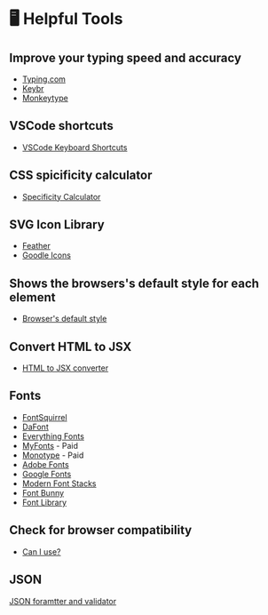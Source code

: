 # 🖥️ Helpful Tools

## Improve your typing speed and accuracy
- [Typing.com](https://www.typing.com/)
- [Keybr](http://keybr.com/)
- [Monkeytype](https://monkeytype.com/)

## VSCode shortcuts
- [VSCode Keyboard Shortcuts](https://code.visualstudio.com/shortcuts/keyboard-shortcuts-macos.pdf)
 
## CSS spicificity calculator
- [Specificity Calculator](https://specificity.keegan.st/)

## SVG Icon Library
- [Feather](https://feathericons.com/)
- [Goodle Icons](https://fonts.google.com/icons)

## Shows the browsers's default style for each element
- [Browser's default style](https://browserdefaultstyles.com/#a)

## Convert HTML to JSX
- [HTML to JSX converter](https://transform.tools/html-to-jsx)

## Fonts
- [FontSquirrel](https://www.fontsquirrel.com/fonts/list/popular)
- [DaFont](https://www.dafont.com/)
- [Everything Fonts](https://everythingfonts.com/)
- [MyFonts](https://www.myfonts.com/) - Paid
- [Monotype](https://www.monotype.com/) - Paid
- [Adobe Fonts](https://fonts.adobe.com/fonts?browse_mode=default&cc=true&languages=ar&max_styles=26&min_styles=1&page=2)
- [Google Fonts](https://fonts.google.com/) 
- [Modern Font Stacks](https://modernfontstacks.com/#font-stacks)
- [Font Bunny](https://fonts.bunny.net/)
- [Font Library](https://fontlibrary.org/)

## Check for browser compatibility
- [Can I use?](https://caniuse.com/)

## JSON
[JSON foramtter and validator](https://jsonformatter.curiousconcept.com/)

